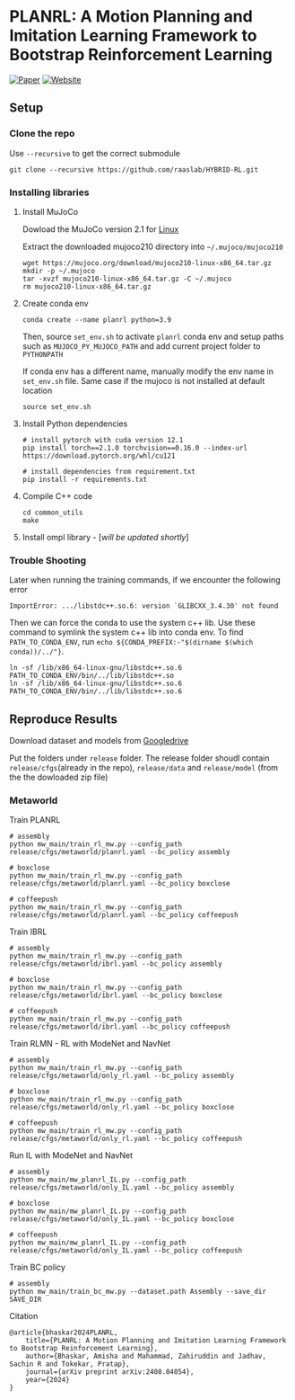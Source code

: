 # PLANRL: A Motion Planning and Imitation Learning Framework to Bootstrap Reinforcement Learning

[![Paper](https://img.shields.io/badge/Paper-%20%F0%9F%93%84-blue)](https://arxiv.org/abs/2408.04054)
[![Website](https://img.shields.io/badge/Website-%F0%9F%8C%90-orange)](https://raaslab.org/projects/NAVINACT/index.html)

## Setup

### Clone the repo
Use `--recursive` to get the correct submodule
```shell
git clone --recursive https://github.com/raaslab/HYBRID-RL.git
```

### Installing libraries
1. Install MuJoCo

    Dowload the MuJoCo version 2.1 for [Linux](https://mujoco.org/download/mujoco210-linux-x86_64.tar.gz)

    Extract the downloaded mujoco210 directory into `~/.mujoco/mujoco210`

    ```shell
    wget https://mujoco.org/download/mujoco210-linux-x86_64.tar.gz
    mkdir -p ~/.mujoco
    tar -xvzf mujoco210-linux-x86_64.tar.gz -C ~/.mujoco
    rm mujoco210-linux-x86_64.tar.gz
    ```

2. Create conda env

    ```shell
    conda create --name planrl python=3.9
    ```

    Then, source `set_env.sh` to activate `planrl` conda env and setup paths such as `MUJOCO_PY_MUJOCO_PATH` and add current project folder to `PYTHONPATH`
    
    If conda env has a different name, manually modify the env name in `set_env.sh` file. Same case if the mujoco is not installed at default location

    ```shell
    source set_env.sh
    ```

3. Install Python dependencies

    ```shell
    # install pytorch with cuda version 12.1
    pip install torch==2.1.0 torchvision==0.16.0 --index-url https://download.pytorch.org/whl/cu121

    # install dependencies from requirement.txt
    pip install -r requirements.txt
    ```

4. Compile C++ code
    ```
    cd common_utils
    make
    ```

5. Install ompl library - [_will be updated shortly_]


### Trouble Shooting
Later when running the training commands, if we encounter the following error
```shell
ImportError: .../libstdc++.so.6: version `GLIBCXX_3.4.30' not found
```
Then we can force the conda to use the system c++ lib.
Use these command to symlink the system c++ lib into conda env. To find `PATH_TO_CONDA_ENV`, run `echo ${CONDA_PREFIX:-"$(dirname $(which conda))/../"}`.

```shell
ln -sf /lib/x86_64-linux-gnu/libstdc++.so.6 PATH_TO_CONDA_ENV/bin/../lib/libstdc++.so
ln -sf /lib/x86_64-linux-gnu/libstdc++.so.6 PATH_TO_CONDA_ENV/bin/../lib/libstdc++.so.6
```


## Reproduce Results


Download dataset and models from [Googledrive](www.google.com)

Put the folders under `release` folder. The release folder shoudl contain `release/cfgs`(already in the repo), `release/data` and `release/model` (from the the dowloaded zip file)

### Metaworld

Train PLANRL
```shell
# assembly
python mw_main/train_rl_mw.py --config_path release/cfgs/metaworld/planrl.yaml --bc_policy assembly

# boxclose
python mw_main/train_rl_mw.py --config_path release/cfgs/metaworld/planrl.yaml --bc_policy boxclose

# coffeepush
python mw_main/train_rl_mw.py --config_path release/cfgs/metaworld/planrl.yaml --bc_policy coffeepush
```

Train IBRL
```shell
# assembly
python mw_main/train_rl_mw.py --config_path release/cfgs/metaworld/ibrl.yaml --bc_policy assembly

# boxclose
python mw_main/train_rl_mw.py --config_path release/cfgs/metaworld/ibrl.yaml --bc_policy boxclose

# coffeepush
python mw_main/train_rl_mw.py --config_path release/cfgs/metaworld/ibrl.yaml --bc_policy coffeepush
```


Train RLMN - RL with ModeNet and NavNet
```shell
# assembly
python mw_main/train_rl_mw.py --config_path release/cfgs/metaworld/only_rl.yaml --bc_policy assembly

# boxclose
python mw_main/train_rl_mw.py --config_path release/cfgs/metaworld/only_rl.yaml --bc_policy boxclose

# coffeepush
python mw_main/train_rl_mw.py --config_path release/cfgs/metaworld/only_rl.yaml --bc_policy coffeepush
```

Run IL with ModeNet and NavNet
```shell
# assembly
python mw_main/mw_planrl_IL.py --config_path release/cfgs/metaworld/only_IL.yaml --bc_policy assembly

# boxclose
python mw_main/mw_planrl_IL.py --config_path release/cfgs/metaworld/only_IL.yaml --bc_policy boxclose

# coffeepush
python mw_main/mw_planrl_IL.py --config_path release/cfgs/metaworld/only_IL.yaml --bc_policy coffeepush
```


Train BC policy
```shell
# assembly
python mw_main/train_bc_mw.py --dataset.path Assembly --save_dir SAVE_DIR
```

<!-- 
Train ModeNet
```shell

```

Train NavNet
```shell

``` -->


Citation
```
@article{bhaskar2024PLANRL,
    title={PLANRL: A Motion Planning and Imitation Learning Framework to Bootstrap Reinforcement Learning},
    author={Bhaskar, Amisha and Mahammad, Zahiruddin and Jadhav, Sachin R and Tokekar, Pratap},
    journal={arXiv preprint arXiv:2408.04054},
    year={2024}
}
```
